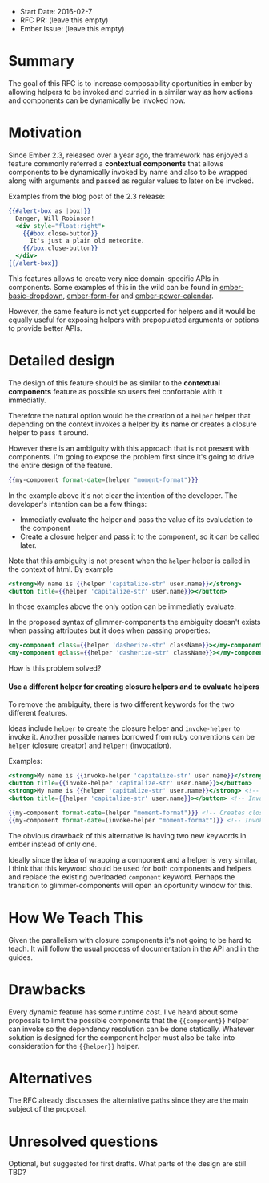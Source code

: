 - Start Date: 2016-02-7
- RFC PR: (leave this empty)
- Ember Issue: (leave this empty)

# Summary

The goal of this RFC is to increase composability oportunities in ember by allowing helpers
to be invoked and curried in a similar way as how actions and components can be dynamically
be invoked now.

# Motivation

Since Ember 2.3, released over a year ago, the framework has enjoyed a feature commonly
referred a **contextual components** that allows components to be dynamically invoked by name
and also to be wrapped along with arguments and passed as regular values to later on be invoked.

Examples from the blog post of the 2.3 release:

```hbs
{{#alert-box as |box|}}
  Danger, Will Robinson!
  <div style="float:right">
    {{#box.close-button}}
      It's just a plain old meteorite.
    {{/box.close-button}}
  </div>
{{/alert-box}}
```

This features allows to create very nice domain-specific APIs in components. Some examples
of this in the wild can be found in [ember-basic-dropdown](https://github.com/cibernox/ember-basic-dropdown),
[ember-form-for](https://github.com/martndemus/ember-form-for) and [ember-power-calendar](https://github.com/cibernox/ember-power-calendar).

However, the same feature is not yet supported for helpers and it would be equally useful for
exposing helpers with prepopulated arguments or options to provide better APIs.

# Detailed design

The design of this feature should be as similar to the **contextual components** feature as
possible so users feel confortable with it immediatly.

Therefore the natural option would be the creation of a `helper` helper that depending on the context
invokes a helper by its name or creates a closure helper to pass it around.

However there is an ambiguity with this approach that is not present with components. I'm going to expose
the problem first since it's going to drive the entire design of the feature.

```hbs
{{my-component format-date=(helper "moment-format")}}
```

In the example above it's not clear the intention of the developer. The developer's intention
can be a few things:

- Immediatly evaluate the helper and pass the value of its evaludation to the component
- Create a closure helper and pass it to the component, so it can be called later.

Note that this ambiguity is not present when the `helper` helper is called in the
context of html. By example

```hbs
<strong>My name is {{helper 'capitalize-str' user.name}}</strong>
<button title={{helper 'capitalize-str' user.name}}></button>
```

In those examples above the only option can be immediatly evaluate.

In the proposed syntax of glimmer-components the ambiguity doesn't exists when passing attributes
but it does when passing properties:

```hbs
<my-component class={{helper 'dasherize-str' className}}></my-component> <!-- Immediate evaluation -->
<my-component @class={{helper 'dasherize-str' className}}></my-component> <!-- Unclear. Can be evaluation or closure components-->
```

How is this problem solved?

#### Use a different helper for creating closure helpers and to evaluate helpers

To remove the ambiguity, there is two different keywords for the two different features.

Ideas include `helper` to create the closure helper and `invoke-helper` to invoke it.
Another possible names borrowed from ruby conventions can be `helper` (closure creator) and `helper!` (invocation).

Examples:

```hbs
<strong>My name is {{invoke-helper 'capitalize-str' user.name}}</strong>
<button title={{invoke-helper 'capitalize-str' user.name}}></button>
<strong>My name is {{helper 'capitalize-str' user.name}}</strong> <!-- Invalid invocation -->
<button title={{helper 'capitalize-str' user.name}}></button> <!-- Invalid invocation -->

{{my-component format-date=(helper "moment-format")}} <!-- Creates closure helper -->
{{my-component format-date=(invoke-helper "moment-format")}} <!-- Invokes helper -->
```

The obvious drawback of this alternative is having two new keywords in ember instead of only one.

Ideally since the idea of wrapping a component and a helper is very similar, I think that 
this keyword should be used for both components and helpers and replace the existing 
overloaded `component` keyword.
Perhaps the transition to glimmer-components will open an oportunity window for this.

# How We Teach This

Given the parallelism with closure components it's not going to be hard to teach. It will follow the usual
process of documentation in the API and in the guides.

# Drawbacks

Every dynamic feature has some runtime cost. I've heard about some proposals to limit the possible
components that the `{{component}}` helper can invoke so the dependency resolution can be done statically.
Whatever solution is designed for the component helper must also be take into consideration for the `{{helper}}` helper.

# Alternatives

The RFC already discusses the alterniative paths since they are the main subject of the proposal.

# Unresolved questions

Optional, but suggested for first drafts. What parts of the design are still
TBD?
